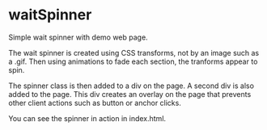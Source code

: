 # waitSpinner
Simple wait spinner with demo web page.

The wait spinner is created using CSS transforms, not by an image such as a .gif.
Then using animations to fade each section, the tranforms appear to spin.

The spinner class is then added to a div on the page.  A second div is also added to the 
page.  This div creates an overlay on the page that prevents other client actions
such as button or anchor clicks.

You can see the spinner in action in index.html.